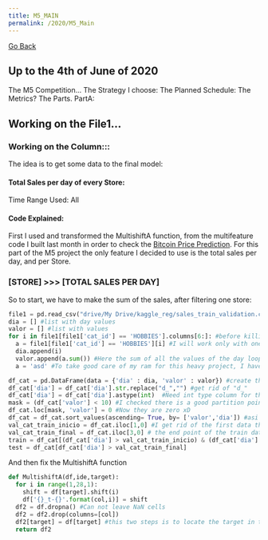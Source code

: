 ```yaml
---
title: M5_MAIN
permalink: /2020/M5_Main
---
```

[Go Back](https://paulb86uk.github.io/PP_ART.github.io/)

## Up to the 4th of June of 2020

The M5 Competition...
The Strategy I choose:
The Planned Schedule:
The Metrics?
The Parts.
PartA: 
## Working on the File1...
### Working on the Column:::

The idea is to get some data to the final model:
#### Total Sales per day of every Store: 
Time Range Used: All

#### Code Explained:
First I used and transformed the MultishiftA function, from the multifeature code I built last month in order to check the [Bitcoin Price Prediction](https://medium.com/@PP_ART/time-series-forecasting-neural-networks-2ecd302a3e02). For this part of the M5 project the only feature I decided to use is the total sales per day, and per Store.

### [STORE] >>> [TOTAL SALES PER DAY]

So to start, we have to make the sum of the sales, after filtering one store:
```python
file1 = pd.read_csv("drive/My Drive/kaggle_reg/sales_train_validation.csv") #LOAD DATAFRAME
dia = [] #list with day values
valor = [] #list with values
for i in file1[file1['cat_id'] == 'HOBBIES'].columns[6:]: #before killing my small RAM(accept donations xD)
  a = file1[file1['cat_id'] == 'HOBBIES'][i] #I will work only with one category to verify all is working good
  dia.append(i)
  valor.append(a.sum()) #Here the sum of all the values of the day looped
  a = 'asd' #To take good care of my ram for this heavy project, I have to step on every asigned function to reduce size.

df_cat = pd.DataFrame(data = {'dia' : dia, 'valor' : valor}) #create the dataframe
df_cat['dia'] = df_cat['dia'].str.replace("d_","") #get rid of "d_"
df_cat['dia'] = df_cat['dia'].astype(int)  #Need int type column for the next steps.
mask = (df_cat['valor'] < 10) #I checked there is a good partition point on values close to Zero
df_cat.loc[mask, 'valor'] = 0 #Now they are zero xD
df_cat = df_cat.sort_values(ascending= True, by= ['valor','dia']) #asi asigno bien los cortes #ahora cada posicion indicado el valor que quiero.#This way I can order by value, and also by time, to be sure I made the correct splits.
val_cat_train_inicio = df_cat.iloc[1,0] #I get rid of the first data that not make sense, and make the start point for the train data
val_cat_train_final = df_cat.iloc[3,0] # the end point of the train data, and start of the test data
train = df_cat[(df_cat['dia'] > val_cat_train_inicio) & (df_cat['dia'] < val_cat_train_final)]
test = df_cat[df_cat['dia'] > val_cat_train_final] 
```

And then fix the MultishiftA function
```python
def MultishiftA(df,ide,target):
  for i in range(1,28,1):
    shift = df[target].shift(i)
    df['{}_t-{}'.format(col,i)] = shift
  df2 = df.dropna() #Can not leave NaN cells
  df2 = df2.drop(columns=[col])
  df2[target] = df[target] #this two steps is to locate the target in the middle.
  return df2
  
  
  ```
  
